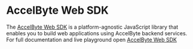 # AccelByte Web SDK

The [AccelByte Web SDK](https://github.com/AccelByte/accelbyte-web-sdk) is a platform-agnostic JavaScript library that enables you to build web applications using AccelByte backend services. For full documentation and live playground open [AccelByte Web SDK](https://demo.accelbyte.io/web-sdk-playground/)

